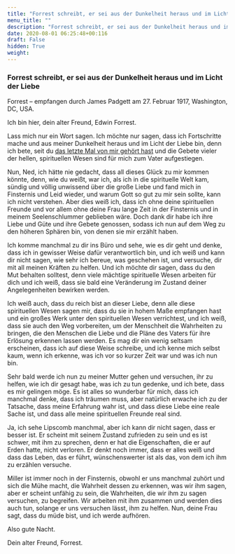 ```yaml
---
title: "Forrest schreibt, er sei aus der Dunkelheit heraus und im Licht der Liebe"
menu_title: ""
description: "Forrest schreibt, er sei aus der Dunkelheit heraus und im Licht der Liebe"
date: 2020-08-01 06:25:48+00:116
draft: False
hidden: True
weight:
---
```

### Forrest schreibt, er sei aus der Dunkelheit heraus und im Licht der Liebe

Forrest – empfangen durch James Padgett am 27. Februar 1917, Washington, DC, USA.

Ich bin hier, dein alter Freund, Edwin Forrest.

Lass mich nur ein Wort sagen. Ich möchte nur sagen, dass ich Fortschritte mache und aus meiner Dunkelheit heraus und im Licht der Liebe bin, denn ich bete, seit du [das letzte Mal von mir gehört hast](/padgett-botschaften/padgett-botschaften-in-reihenfolge-des-datums/padgett-botschaften-1916/forrest-ein-anwaltsbruder-sucht-hilfe-da-er-hoerte-dass-anderen-geholfen-wurde-jep-edwin-forrest-27-juni-1916/) und die Gebete vieler der hellen, spirituellen Wesen sind für mich zum Vater aufgestiegen.

Nun, Ned, ich hätte nie gedacht, dass all dieses Glück zu mir kommen könnte, denn, wie du weißt, war ich, als ich in die spirituelle Welt kam, sündig und völlig unwissend über die große Liebe und fand mich in Finsternis und Leid wieder, und warum Gott so gut zu mir sein sollte, kann ich nicht verstehen. Aber dies weiß ich, dass ich ohne deine spirituellen Freunde und vor allem ohne deine Frau lange Zeit in der Finsternis und in meinem Seelenschlummer geblieben wäre. Doch dank dir habe ich ihre Liebe und Güte und ihre Gebete genossen, sodass ich nun auf dem Weg zu den höheren Sphären bin, von denen sie mir erzählt haben.

Ich komme manchmal zu dir ins Büro und sehe, wie es dir geht und denke, dass ich in gewisser Weise dafür verantwortlich bin, und ich weiß und kann dir nicht sagen, wie sehr ich bereue, was geschehen ist, und versuche, dir mit all meinen Kräften zu helfen. Und ich möchte dir sagen, dass du den Mut behalten solltest, denn viele mächtige spirituelle Wesen arbeiten für dich und ich weiß, dass sie bald eine Veränderung im Zustand deiner Angelegenheiten bewirken werden.

Ich weiß auch, dass du reich bist an dieser Liebe, denn alle diese spirituellen Wesen sagen mir, dass du sie in hohem Maße empfangen hast und ein großes Werk unter den spirituellen Wesen verrichtest, und ich weiß, dass sie auch den Weg vorbereiten, um der Menschheit die Wahrheiten zu bringen, die den Menschen die Liebe und die Pläne des Vaters für ihre Erlösung erkennen lassen werden. Es mag dir ein wenig seltsam erscheinen, dass ich auf diese Weise schreibe, und ich kenne mich selbst kaum, wenn ich erkenne, was ich vor so kurzer Zeit war und was ich nun bin.

Sehr bald werde ich nun zu meiner Mutter gehen und versuchen, ihr zu helfen, wie ich dir gesagt habe, was ich zu tun gedenke, und ich bete, dass es mir gelingen möge. Es ist alles so wunderbar für mich, dass ich manchmal denke, dass ich träumen muss, aber natürlich erwache ich zu der Tatsache, dass meine Erfahrung wahr ist, und dass diese Liebe eine reale Sache ist, und dass alle meine spirituellen Freunde real sind.

Ja, ich sehe Lipscomb manchmal, aber ich kann dir nicht sagen, dass er besser ist. Er scheint mit seinem Zustand zufrieden zu sein und es ist schwer, mit ihm zu sprechen, denn er hat die Eigenschaften, die er auf Erden hatte, nicht verloren. Er denkt noch immer, dass er alles weiß und dass das Leben, das er führt, wünschenswerter ist als das, von dem ich ihm zu erzählen versuche.

Miller ist immer noch in der Finsternis, obwohl er uns manchmal zuhört und sich die Mühe macht, die Wahrheit dessen zu erkennen, was wir ihm sagen, aber er scheint unfähig zu sein, die Wahrheiten, die wir ihm zu sagen versuchen, zu begreifen. Wir arbeiten mit ihm zusammen und werden dies auch tun, solange er uns versuchen lässt, ihm zu helfen. Nun, deine Frau sagt, dass du müde bist, und ich werde aufhören.

Also gute Nacht.

Dein alter Freund, Forrest.

